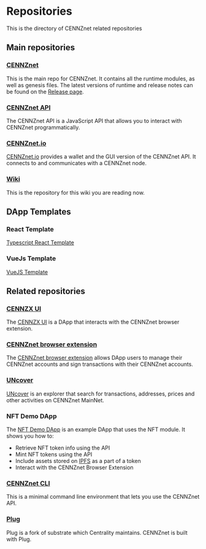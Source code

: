 #  Repositories

This is the directory of CENNZnet related repositories

## Main repositories

### [CENNZnet](https://github.com/cennznet/cennznet)

This is the main repo for CENNZnet. It contains all the runtime modules, as well as genesis files.
The latest versions of runtime and release notes can be found on the [Release page](https://github.com/cennznet/cennznet/releases).

### [CENNZnet API](https://github.com/cennznet/api.js)

The CENNZnet API is a JavaScript API that allows you to interact with CENNZnet programmatically.


### [CENNZnet.io](https://github.com/cennznet/ui)

[CENNZnet.io](https://cennznet.io/#/) provides a wallet and the GUI version of the CENNZnet API. It connects to and communicates with a CENNZnet node.


### [Wiki](https://github.com/cennznet/wiki)

This is the repository for this wiki you are reading now.

## DApp Templates

### React Template
[Typescript React Template](https://github.com/cennznet/typescript-react-app-cennznet-dApp-template)

### VueJs Template
[VueJS Template](https://github.com/cennznet/cennznet-vue-template)

## Related repositories

### [CENNZX UI](https://github.com/cennznet/cennzx-ui)
The [CENNZX UI](dev-tools/CENNZX-Exchange) is a DApp that interacts with the CENNZnet browser extension.

### [CENNZnet browser extension](https://github.com/cennznet/extension)

The [CENNZnet browser extension](dev-tools/CENNZnet-browser-extension) allows DApp users to manage their CENNZnet accounts and sign transactions with their CENNZnet accounts.

### [UNcover](https://github.com/cennznet/explorer)

[UNcover](https://uncoverexplorer.com/) is an explorer that search for transactions, addresses, prices and other activities on CENNZnet MainNet.

### NFT Demo DApp
The [NFT Demo DApp](https://github.com/cennznet/NFTDemo) is an example DApp that uses the NFT module. It shows you how to:
* Retrieve NFT token info using the API
* Mint NFT tokens using the API
* Include assets stored on [IPFS](https://ipfs.io/) as a part of a token
* Interact with the CENNZnet Browser Extension

### [CENNZnet CLI](https://github.com/cennznet/cli)

This is a minimal command line environment that lets you use the CENNZnet API.

### [Plug](https://github.com/plugblockchain/plug-blockchain)

Plug is a fork of substrate which Centrality maintains. CENNZnet is built with Plug. 



